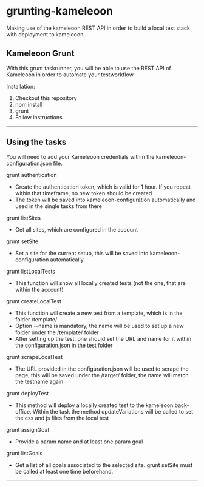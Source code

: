 # grunting-kameleoon
Making use of the kameleoon REST API in order to build a local test stack with deployment to kameleoon

## Kameleoon Grunt
With this grunt taskrunner, you will be able to use the REST API of Kameleoon in order to automate your testworkflow.

Installation:

1. Checkout this repository
2. npm install
3. grunt
4. Follow instructions

---

## Using the tasks

You will need to add your Kameleoon credentials within the kameleoon-configuration.json file.

grunt authentication
- Create the authentication token, which is valid for 1 hour. If you repeat within that timeframe, no new token should be created
- The token will be saved into kameleoon-configuration automatically and used in the single tasks from there

grunt listSites
- Get all sites, which are configured in the account

grunt setSite
- Set a site for the current setup, this will be saved into kameleoon-configuration automatically

grunt listLocalTests
- This function will show all locally created tests (not the one, that are within the account)

grunt createLocalTest
- This function will create a new test from a template, which is in the folder /template/
- Option --name is mandatory, the name will be used to set up a new folder under the /template/ folder
- After setting up the test, one should set the URL and name for it within the configuration.json in the test folder

grunt scrapeLocalTest
- The URL provided in the configuration.json will be used to scrape the page, this will be saved under the /target/ folder, the name will match the testname again

grunt deployTest
- This method will deploy a locally created test to the kameleoon back-office. Within the task the method updateVariations will be called to set the css and js files from the local test

grunt assignGoal
- Provide a param name and at least one param goal

grunt listGoals
- Get a list of all goals associated to the selected site. grunt setSite must be called at least one time beforehand.
---
